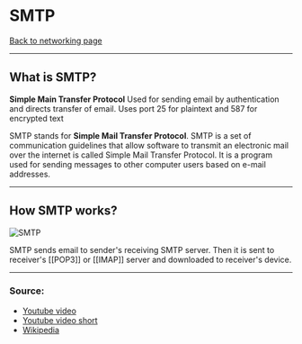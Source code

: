 # SMTP
[Back to networking page](./index.md)

---

## What is SMTP?
**Simple Main Transfer Protocol**
Used for sending email by authentication and directs transfer of email.
Uses port 25 for plaintext and 587 for encrypted text

SMTP stands for **Simple Mail Transfer Protocol**. SMTP is a set of communication guidelines that allow software to transmit an electronic mail over the internet is called Simple Mail Transfer Protocol. It is a program used for sending messages to other computer users based on e-mail addresses.

---

## How SMTP works?
![SMTP](https://serversmtp.com/wp-content/uploads/2018/02/what-is-an-smtp-server.png)

SMTP sends email to sender's receiving SMTP server.
Then it is sent to receiver's [[POP3]] or [[IMAP]] server and downloaded to receiver's device.

---

### Source:
- [Youtube video](https://youtu.be/PJo5yOtu7o8)
- [Youtube video short](https://youtu.be/AoqvWgazf50)
- [Wikipedia](https://en.wikipedia.org/wiki/Simple_Mail_Transfer_Protocol)
